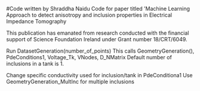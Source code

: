 #Code written by Shraddha Naidu
Code for paper titled 'Machine Learning Approach to detect anisotropy and inclusion properties in Electrical Impedance Tomography

This publication has emanated from research conducted with the financial support of Science Foundation Ireland under Grant number 18/CRT/6049. 



Run DatasetGeneration(number_of_points)
This calls GeometryGeneration(), PdeConditions1, Voltage_Tk, VNodes, D_NMatrix
Default number of inclusions in a tank is 1. 

Change specific conductivity used for inclusion/tank in PdeConditiona1
Use GeometryGeneration_MultInc for multiple inclusions

